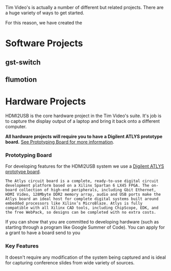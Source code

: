 Tim Video's is actually a number of different but related projects. There are a huge variety of ways to get started. 

For this reason, we have created the 

# Software Projects

## gst-switch

## flumotion

## 

# Hardware Projects

HDMI2USB is the core hardware project in the Tim Video's suite. It's job is to capture the display output of a laptop and bring it back onto a different computer.

**All hardware projects will require you to have a Digilent ATLYS prototype board.** [See Prototyping Board for more information](https://github.com/timvideos/getting-started/wiki/Ideas-Page#prototyping-board).

### Prototyping Board
For developing features for the HDMI2USB system we use a [Digilent ATLYS prototype board](http://digilentinc.com/Products/Detail.cfm?NavPath=2,400,836&Prod=ATLYS).  

```
The Atlys circuit board is a complete, ready-to-use digital circuit development platform based on a Xilinx Spartan 6 LX45 FPGA. The on-board collection of high-end peripherals, including Gbit Ethernet, HDMI Video, 128Mbyte DDR2 memory array, audio and USB ports make the Atlys board an ideal host for complete digital systems built around embedded processors like Xilinx’s MicroBlaze. Atlys is fully compatible with all Xilinx CAD tools, including ChipScope, EDK, and the free WebPack, so designs can be completed with no extra costs. 
```

If you can show that you are committed to developing hardware (such as starting through a program like Google Summer of Code). You can apply for a grant to have a board send to you

### Key Features
It doesn't require any modification of the system being captured and is ideal for capturing conference slides from wide variety of sources.